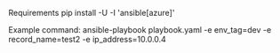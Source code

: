 Requirements
pip install -U -I 'ansible[azure]'

Example command:
ansible-playbook playbook.yaml -e env_tag=dev -e record_name=test2 -e ip_address=10.0.0.4

